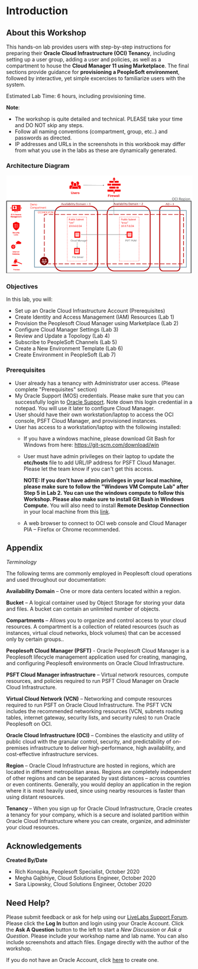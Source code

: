 # Introduction

## About this Workshop

This hands-on lab provides users with step-by-step instructions for preparing their **Oracle Cloud Infrastructure (OCI) Tenancy**, including setting up a user group, adding a user and policies, as well as a compartment to house the **Cloud Manager 11 using Marketplace**. The final sections provide guidance for **provisioning a PeopleSoft environment**, followed by interactive, yet simple excercises to familiarize users with the system.


Estimated Lab Time: 6 hours, including provisioning time. 


**Note**:

- The workshop is quite detailed and technical. PLEASE take your time and DO NOT skip any steps.
- Follow all naming conventions (compartment, group, etc..) and passwords as directed.   
- IP addresses and URLs in the screenshots in this workbook may differ from what you use in the labs as these are dynamically generated.

### Architecture Diagram

  ![](./images/arch.png " ")


### Objectives

In this lab, you will:
* Set up an Oracle Cloud Infrastructure Account (Prerequisites) 
* Create Identity and Access Management (IAM) Resources (Lab 1) 
* Provision the Peoplesoft Cloud Manager using Marketplace (Lab 2)
* Configure Cloud Manager Settings (Lab 3)
* Review and Update a Topology (Lab 4)
* Subscribe to PeopleSoft Channels (Lab 5)
* Create a New Environment Template (Lab 6)
* Create Environment in PeopleSoft (Lab 7)



### Prerequisites
* User already has a tenancy with Administrator user access. (Please complete "Prerequisites" section)
* My Oracle Support (MOS) credentials. Please make sure that you can successfully login to [Oracle Support](https://support.oracle.com). Note down this login credential in a notepad. You will use it later to configure Cloud Manager.
* User should have their own workstation/laptop to access the OCI console, PSFT Cloud Manager, and provisioned instances. 
* User has access to a workstation/laptop with the following installed:
  - If you have a windows machine, please download Git Bash for Windows from here: https://git-scm.com/download/win  

  - User must have admin privileges on their laptop to update the **etc/hosts** file to add URL/IP address for PSFT Cloud Manager. Please let the team know if you can't get this access.

    **NOTE: If you don't have admin privileges in your local machine, please make sure to follow the "Windows VM Compute Lab" after Step 5 in Lab 2. You can use the windows compute to follow this Workshop. Please also make sure to install Git Bash in Windows Compute.** You will also need to install **Remote Desktop Connection** in your local machine from this [link](https://www.microsoft.com/en-us/p/microsoft-remote-desktop/9wzdncrfj3ps).

  - A web browser to connect to OCI web console and Cloud Manager PIA – Firefox or Chrome recommended.

## Appendix

*Terminology*

The following terms are commonly employed in Peoplesoft cloud operations and used throughout our documentation:

**Availability Domain** – One or more data centers located within a region.

**Bucket** – A logical container used by Object Storage for storing your data and files. A bucket can contain an unlimited number of objects.

**Compartments** – Allows you to organize and control access to your cloud resources. A compartment is a collection of related resources (such as instances, virtual cloud networks, block volumes) that can be accessed only by certain groups..

**Peoplesoft Cloud Manager (PSFT)** - Oracle Peoplesoft Cloud Manager is a Peoplesoft lifecycle management application used for creating, managing, and configuring Peoplesoft environments on Oracle Cloud Infrastructure.

**PSFT Cloud Manager infrastructure** – Virtual network resources, compute resources, and policies required to run PSFT Cloud Manager on Oracle Cloud Infrastructure.

**Virtual Cloud Network (VCN)** – Networking and compute resources required to run PSFT on Oracle Cloud Infrastructure. The PSFT VCN includes the recommended networking resources (VCN, subnets routing tables, internet gateway, security lists, and security rules) to run Oracle Peoplesoft on OCI.

**Oracle Cloud Infrastructure (OCI)** – Combines the elasticity and utility of public cloud with the granular control, security, and predictability of on-premises infrastructure to deliver high-performance, high availability, and cost-effective infrastructure services.

**Region** – Oracle Cloud Infrastructure are hosted in regions, which are located in different metropolitan areas. Regions are completely independent of other regions and can be separated by vast distances – across countries or even continents. Generally, you would deploy an application in the region where it is most heavily used, since using nearby resources is faster than using distant resources.

**Tenancy** – When you sign up for Oracle Cloud Infrastructure, Oracle creates a tenancy for your company, which is a secure and isolated partition within Oracle Cloud Infrastructure where you can create, organize, and administer your cloud resources.

## Acknowledgements

**Created By/Date**   
- Rich Konopka, Peoplesoft Specialist, October 2020  
- Megha Gajbhiye, Cloud Solutions Engineer, October 2020  
- Sara Lipowsky, Cloud Solutions Engineer, October 2020  

## Need Help?
Please submit feedback or ask for help using our [LiveLabs Support Forum](https://community.oracle.com/tech/developers/categories/livelabsdiscussions). Please click the **Log In** button and login using your Oracle Account. Click the **Ask A Question** button to the left to start a *New Discussion* or *Ask a Question*.  Please include your workshop name and lab name.  You can also include screenshots and attach files.  Engage directly with the author of the workshop.

If you do not have an Oracle Account, click [here](https://profile.oracle.com/myprofile/account/create-account.jspx) to create one.
